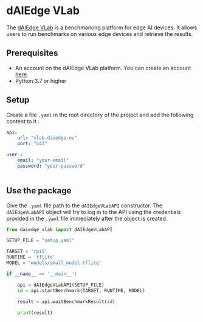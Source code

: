 # dAIEdge VLab 
The [dAIEdge VLab](https://vlab.daiedge.eu/) is a benchmarking platform for edge AI devices. It allows users to run benchmarks on various edge devices and retrieve the results.

## Prerequisites
- An account on the dAIEdge VLab platform. You can create an account [here](https://vlab.daiedge.eu/register).
- Python 3.7 or higher 

## Setup 

Create a file `.yaml` in the root directory of the project and add the following content to it : 

```yaml
api:
    url: "vlab.daiedge.eu"
    port: "443"

user : 
    email: "your-email"
    password: "your-password"
    
```

## Use the package

Give the `.yaml` file path to the `dAIEdgeVLabAPI` constructor.  The `dAIEdgeVLabAPI` object will try to log in to the API using the credentials provided in the `.yaml` file immediately after the object is created. 

```python
from daiedge_vlab import dAIEdgeVLabAPI

SETUP_FILE = "setup.yaml"

TARGET = 'rpi5'
RUNTIME = 'tflite'
MODEL = 'models/small_model.tflite'

if __name__ == '__main__':

    api = dAIEdgeVLabAPI(SETUP_FILE)
    id = api.startBenchmark(TARGET, RUNTIME, MODEL)

    result = api.waitBenchmarkResult(id)
    
    print(result)
```
